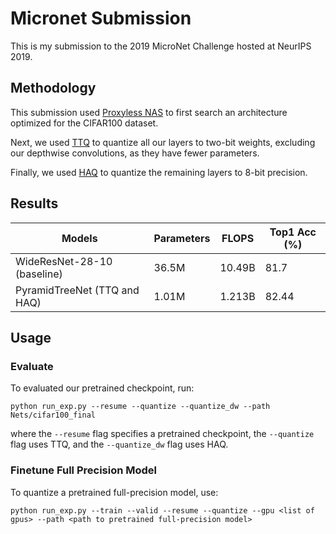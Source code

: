 # Micronet Submission
This is my submission to the 2019 MicroNet Challenge hosted at NeurIPS 2019.

## Methodology

This submission used [Proxyless NAS](https://github.com/mit-han-lab/ProxylessNAS) to first search an architecture optimized for the CIFAR100 dataset. 

Next, we used [TTQ](https://github.com/czhu95/ternarynet) to quantize all our layers to two-bit weights, excluding our depthwise convolutions, as they have fewer parameters. 

Finally, we used [HAQ](https://github.com/mit-han-lab/haq-release) to quantize the remaining layers to 8-bit precision. 

## Results

 Models                   | Parameters | FLOPS | Top1 Acc (%) |
| ------------------------ | -------------- | ------------ | ------------ |
| WideResNet-28-10 (baseline)   |       36.5M      |     10.49B    |    81.7     |
| PyramidTreeNet (TTQ and HAQ)|       1.01M      |     1.213B    |    82.44     |

## Usage

### Evaluate

To evaluated our pretrained checkpoint, run:
```
python run_exp.py --resume --quantize --quantize_dw --path Nets/cifar100_final
```

where the `--resume` flag specifies a pretrained checkpoint, the `--quantize` flag uses TTQ, and the `--quantize_dw` flag uses HAQ.

### Finetune Full Precision Model

To quantize a pretrained full-precision model, use:
```
python run_exp.py --train --valid --resume --quantize --gpu <list of gpus> --path <path to pretrained full-precision model>
```




